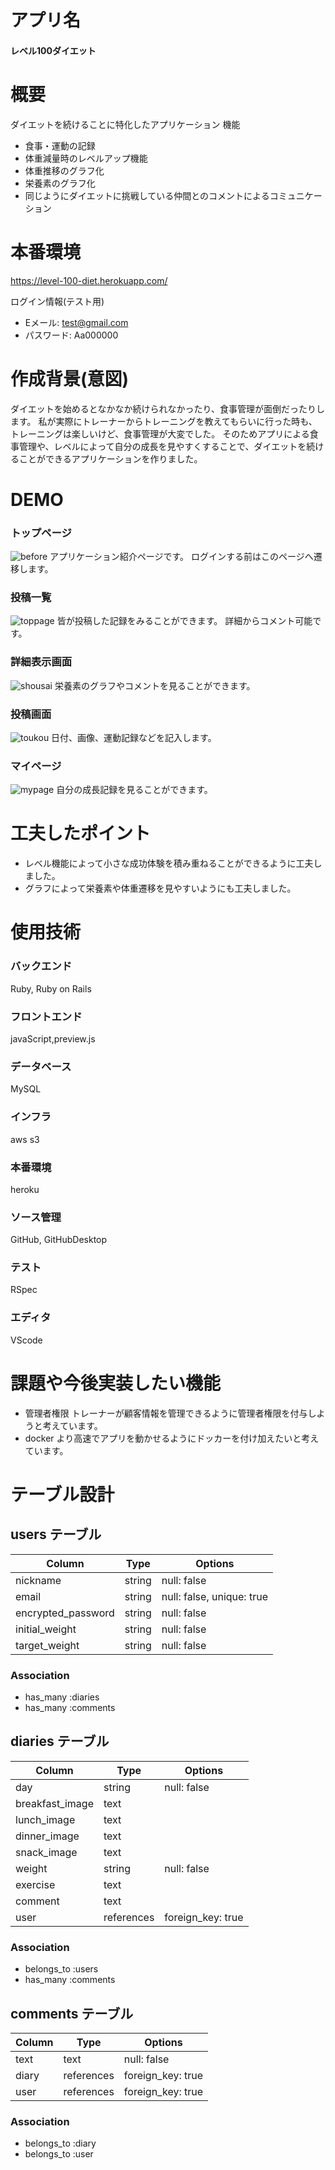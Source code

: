 # アプリ名
#### レベル100ダイエット

# 概要
ダイエットを続けることに特化したアプリケーション
機能
- 食事・運動の記録
- 体重減量時のレベルアップ機能
- 体重推移のグラフ化
- 栄養素のグラフ化
- 同じようにダイエットに挑戦している仲間とのコメントによるコミュニケーション
# 本番環境
https://level-100-diet.herokuapp.com/

ログイン情報(テスト用)
- Eメール: test@gmail.com
- パスワード: Aa000000

# 作成背景(意図)
ダイエットを始めるとなかなか続けられなかったり、食事管理が面倒だったりします。
私が実際にトレーナーからトレーニングを教えてもらいに行った時も、トレーニングは楽しいけど、食事管理が大変でした。
そのためアプリによる食事管理や、レベルによって自分の成長を見やすくすることで、ダイエットを続けることができるアプリケーションを作りました。

# DEMO
### トップページ
![before](https://user-images.githubusercontent.com/76457647/109828595-20a0cf80-7c80-11eb-9c5d-18babb892f6b.jpeg)
アプリケーション紹介ページです。
ログインする前はこのページへ遷移します。
### 投稿一覧
![toppage](https://user-images.githubusercontent.com/76457647/109829620-0d423400-7c81-11eb-9afd-3e1aba9c95a2.jpeg)
皆が投稿した記録をみることができます。
詳細からコメント可能です。
### 詳細表示画面
![shousai](https://user-images.githubusercontent.com/76457647/109831909-35cb2d80-7c83-11eb-8b67-9c67a3ac0469.jpeg)
栄養素のグラフやコメントを見ることができます。
### 投稿画面
![toukou](https://user-images.githubusercontent.com/76457647/109831955-4380b300-7c83-11eb-8a97-fdbfaee68917.jpeg)
日付、画像、運動記録などを記入します。
### マイページ
![mypage](https://user-images.githubusercontent.com/76457647/109829740-2a770280-7c81-11eb-90c6-570c21c5c4f0.jpeg)
自分の成長記録を見ることができます。
# 工夫したポイント
- レベル機能によって小さな成功体験を積み重ねることができるように工夫しました。
- グラフによって栄養素や体重遷移を見やすいようにも工夫しました。
# 使用技術
### バックエンド
Ruby, Ruby on Rails
### フロントエンド
javaScript,preview.js
### データベース
MySQL
### インフラ
aws s3
### 本番環境
heroku
### ソース管理
GitHub, GitHubDesktop
### テスト
RSpec
### エディタ
VScode
# 課題や今後実装したい機能
- 管理者権限
トレーナーが顧客情報を管理できるように管理者権限を付与しようと考えています。
- docker
より高速でアプリを動かせるようにドッカーを付け加えたいと考えています。

# テーブル設計

## users テーブル

| Column             | Type   | Options                   |
| ------------------ | ------ | ------------------------- |
| nickname           | string | null: false               |
| email              | string | null: false, unique: true |
| encrypted_password | string | null: false               |
| initial_weight     | string | null: false               |
| target_weight      | string | null: false               |

### Association

- has_many :diaries
- has_many :comments

## diaries テーブル

| Column          | Type       | Options           |
| --------------- | ---------- | ----------------- |
| day             | string     | null: false       |
| breakfast_image | text       |                   |
| lunch_image     | text       |                   |
| dinner_image    | text       |                   |
| snack_image     | text       |                   |
| weight          | string     | null: false       |
| exercise        | text       |                   |
| comment         | text       |                   |
| user            | references | foreign_key: true |

### Association

- belongs_to :users
- has_many :comments

## comments テーブル

| Column             | Type       | Options           |
| ------------------ | ---------- | ----------------- |
| text               | text       | null: false       |
| diary              | references | foreign_key: true |
| user               | references | foreign_key: true |

### Association

- belongs_to :diary
- belongs_to :user